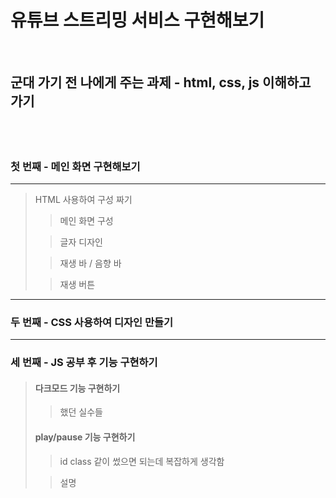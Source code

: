 # 유튜브 스트리밍 서비스 구현해보기

<br>
<h2><strong>군대 가기 전 나에게 주는 과제 - html, css, js 이해하고 가기</strong><h2>
</br>

### 첫 번째 - 메인 화면 구현해보기

---

> HTML 사용하여 구성 짜기
>
> > 메인 화면 구성
>
> > 글자 디자인
>
> > 재생 바 / 음향 바
>
> > 재생 버튼

---

### 두 번째 - CSS 사용하여 디자인 만들기

---

### 세 번째 - JS 공부 후 기능 구현하기

> #### 다크모드 기능 구현하기
>
> > 했던 실수들
>
> #### play/pause 기능 구현하기
>
> > id class 같이 썼으면 되는데 복잡하게 생각함
>
> > 설명
